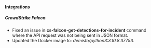 
#### Integrations
##### CrowdStrike Falcon
- Fixed an issue in **cs-falcon-get-detections-for-incident** command where the API request was not being sent in JSON format.
- Updated the Docker image to: *demisto/python3:3.10.8.37753*.
